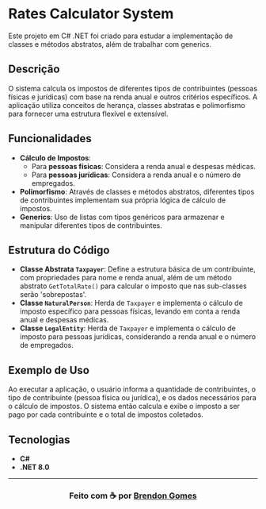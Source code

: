 ﻿# Rates Calculator System

Este projeto em C# .NET foi criado para estudar a implementação de classes e métodos abstratos, além de trabalhar com generics.

## Descrição

O sistema calcula os impostos de diferentes tipos de contribuintes (pessoas físicas e jurídicas) com base na renda anual e outros critérios específicos. A aplicação utiliza conceitos de herança, classes abstratas e polimorfismo para fornecer uma estrutura flexível e extensível.

## Funcionalidades

- **Cálculo de Impostos**: 
  - Para **pessoas físicas**: Considera a renda anual e despesas médicas.
  - Para **pessoas jurídicas**: Considera a renda anual e o número de empregados.
- **Polimorfismo**: Através de classes e métodos abstratos, diferentes tipos de contribuintes implementam sua própria lógica de cálculo de impostos.
- **Generics**: Uso de listas com tipos genéricos para armazenar e manipular diferentes tipos de contribuintes.

## Estrutura do Código

- **Classe Abstrata `Taxpayer`**: Define a estrutura básica de um contribuinte, com propriedades para nome e renda anual, além de um método abstrato `GetTotalRate()` para calcular o imposto que nas sub-classes serão 'sobrepostas'.
- **Classe `NaturalPerson`**: Herda de `Taxpayer` e implementa o cálculo de imposto específico para pessoas físicas, levando em conta a renda anual e despesas médicas.
- **Classe `LegalEntity`**: Herda de `Taxpayer` e implementa o cálculo de imposto para pessoas jurídicas, considerando a renda anual e o número de empregados.

## Exemplo de Uso

Ao executar a aplicação, o usuário informa a quantidade de contribuintes, o tipo de contribuinte (pessoa física ou jurídica), e os dados necessários para o cálculo de impostos. O sistema então calcula e exibe o imposto a ser pago por cada contribuinte e o total de impostos coletados.

## Tecnologias

- **C#**
- **.NET 8.0**

---

<h3 align="center">
    Feito com ☕ por <a href="https://github.com/Brendon3578"> Brendon Gomes</a>
</h3>
